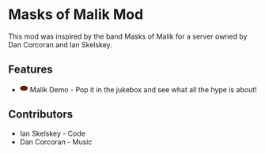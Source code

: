 # Masks of Malik Mod

This mod was inspired by the band Masks of Malik for a server owned by Dan Corcoran and Ian Skelskey.

## Features

- ![](src/main/resources/assets/masksofmalik/textures/item/malik_demo_disc.png) Malik Demo - Pop it in the jukebox and see what all the hype is about!
  
## Contributors

- Ian Skelskey - Code
- Dan Corcoran - Music

